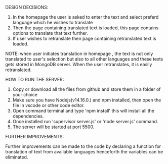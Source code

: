 DESIGN DECISIONS:

1. In the homepage the user is asked to enter the text and select preferd language which he wishes to translate
2. Then the page containing translated text is loaded, this page contains options to translate that text further.
3. If user wishes to retranslate then page containing retranslated text is loaded.

NOTE:
when user initiates translation in homepage , the text is not only translated to user's selection but also to all other languages and these texts gets stored in MongoDB server. When the user retranslates, it is easily retranslated.



HOW TO RUN THE SERVER:

1. Copy or download all the files from github and store them in a folder of your choice
2. Make sure you have Nodejs(v14.16.0.) and npm installed, then open the file in vscode or other code editor.
3. Open command terminal and type 'npm install' this will install all the dependencies.
4. Once installed run 'supervisor server.js' or 'node server.js' command.
5. The server will be started at port 5500.


FURTHER IMPROVEMENTS:

Further improvements can be made to the code by declaring a function for translation of text from available languages henceforth the variables can be eliminated.

